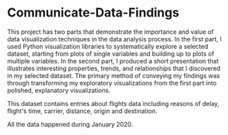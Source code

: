 # Communicate-Data-Findings
This project has two parts that demonstrate the importance and value of data visualization techniques in the data analysis process. In the first part, I used Python visualization libraries to systematically explore a selected dataset, starting from plots of single variables and building up to plots of multiple variables. In the second part, I produced a short presentation that illustrates interesting properties, trends, and relationships that I discovered in my selected dataset. The primary method of conveying my findings was through transforming my exploratory visualizations from the first part into polished, explanatory visualizations.

This dataset contains entries about flights data including reasons of delay, flight's time, carrier, distance, origin and destination.

All the data happened during January 2020.
